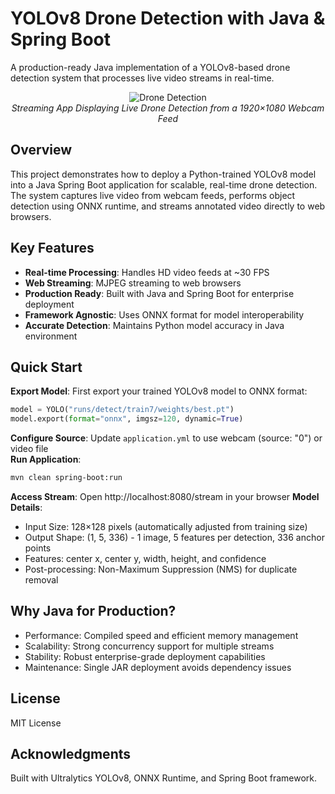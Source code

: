 # YOLOv8 Drone Detection with Java & Spring Boot

A production-ready Java implementation of a YOLOv8-based drone detection system that processes live video streams in real-time.


<div align="center">
  <img src="drone_detection_webcam.gif" alt="Drone Detection" />
  <br>
  <em>Streaming App Displaying Live Drone Detection from a 1920×1080 Webcam Feed</em>
</div>

## Overview

This project demonstrates how to deploy a Python-trained YOLOv8 model into a Java Spring Boot application for scalable, real-time drone detection. The system captures live video from webcam feeds, performs object detection using ONNX runtime, and streams annotated video directly to web browsers.

## Key Features

- **Real-time Processing**: Handles HD video feeds at ~30 FPS
- **Web Streaming**: MJPEG streaming to web browsers
- **Production Ready**: Built with Java and Spring Boot for enterprise deployment
- **Framework Agnostic**: Uses ONNX format for model interoperability
- **Accurate Detection**: Maintains Python model accuracy in Java environment


## Quick Start

**Export Model**: First export your trained YOLOv8 model to ONNX format:

   ```python
   model = YOLO("runs/detect/train7/weights/best.pt")
   model.export(format="onnx", imgsz=120, dynamic=True)
   ```

**Configure Source**: Update `application.yml` to use webcam (source: "0") or video file  
**Run Application**:
```bash
mvn clean spring-boot:run
```

**Access Stream**: Open http://localhost:8080/stream in your browser
**Model Details**:

- Input Size: 128×128 pixels (automatically adjusted from training size)
- Output Shape: (1, 5, 336) - 1 image, 5 features per detection, 336 anchor points
- Features: center x, center y, width, height, and confidence
- Post-processing: Non-Maximum Suppression (NMS) for duplicate removal

## Why Java for Production?

- Performance: Compiled speed and efficient memory management
- Scalability: Strong concurrency support for multiple streams
- Stability: Robust enterprise-grade deployment capabilities
- Maintenance: Single JAR deployment avoids dependency issues

## License

MIT License

## Acknowledgments

Built with Ultralytics YOLOv8, ONNX Runtime, and Spring Boot framework.
